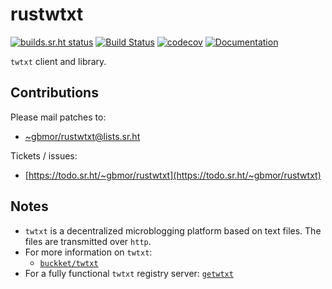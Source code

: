 # rustwtxt
[![builds.sr.ht status](https://builds.sr.ht/~gbmor/rustwtxt.svg)](https://builds.sr.ht/~gbmor/rustwtxt?) [![Build Status](https://travis-ci.com/rustwtxt/rustwtxt.svg?branch=master)](https://travis-ci.com/rustwtxt/rustwtxt) [![codecov](https://codecov.io/gh/rustwtxt/rustwtxt/branch/master/graph/badge.svg?token=4DfKP7oHRQ)](https://codecov.io/gh/rustwtxt/rustwtxt) [![Documentation](https://img.shields.io/badge/docs.rs-%E2%9C%93-brightgreen)](https://docs.rs/rustwtxt)

`twtxt` client and library.

## Contributions

Please mail patches to:
  * [~gbmor/rustwtxt@lists.sr.ht](mailto:~gbmor/rustwtxt@lists.sr.ht)

Tickets / issues:
  * [https://todo.sr.ht/~gbmor/rustwtxt](https://todo.sr.ht/~gbmor/rustwtxt)

## Notes
* `twtxt` is a decentralized microblogging platform based on text files. 
The files are transmitted over `http`. 
* For more information on `twtxt`:
  * [`buckket/twtxt`](https://github.com/buckket/twtxt)
* For a fully functional `twtxt` registry server: [`getwtxt`](https://github.com/getwtxt)
